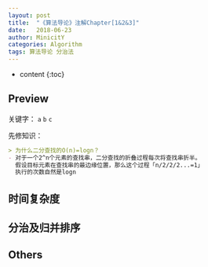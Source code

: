 ```yaml
---
layout: post
title:  "《算法导论》注解Chapter[1&2&3]"
date:   2018-06-23
author: MinicitY
categories: Algorithm
tags: 算法导论 分治法 
---
```

* content
{:toc}

## **Preview**
关键字： `a` `b` `c` 

先修知识：
``` markdown
> 为什么二分查找的O(n)=logn？
- 对于一个2^n个元素的查找串，二分查找的折叠过程每次将查找串折半。
  假设目标元素在查找串的最边缘位置，那么这个过程「n/2/2/2...=1」
  执行的次数自然是logn

```


## **时间复杂度**

## **分治及归并排序**

## **Others**
